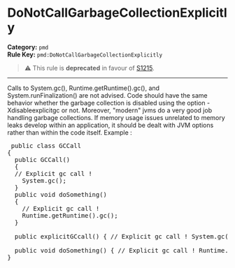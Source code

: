 # DoNotCallGarbageCollectionExplicitly
**Category:** `pmd`<br/>
**Rule Key:** `pmd:DoNotCallGarbageCollectionExplicitly`<br/>
> :warning: This rule is **deprecated** in favour of [S1215](https://rules.sonarsource.com/java/RSPEC-1215).

-----

Calls to System.gc(), Runtime.getRuntime().gc(), and System.runFinalization() are not advised. Code should have the same behavior whether the garbage collection is disabled using the option -Xdisableexplicitgc or not. Moreover, "modern" jvms do a very good job handling garbage collections. If memory usage issues unrelated to memory leaks develop within an application, it should be dealt with JVM options rather than within the code itself. Example :
<pre>
 public class GCCall
{
  public GCCall()
  {
  // Explicit gc call !
    System.gc();
  }
  public void doSomething()
  {
    // Explicit gc call !
    Runtime.getRuntime().gc();
  }

  public explicitGCcall() { // Explicit gc call ! System.gc(); }

  public void doSomething() { // Explicit gc call ! Runtime.getRuntime().gc(); }
}
</pre>
